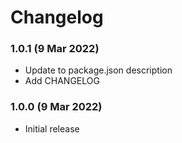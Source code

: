 # Changelog

### 1.0.1 (9 Mar 2022)

- Update to package.json description
- Add CHANGELOG

### 1.0.0 (9 Mar 2022)

- Initial release